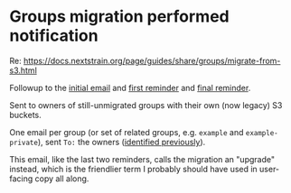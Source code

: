 # Groups migration performed notification

Re: <https://docs.nextstrain.org/page/guides/share/groups/migrate-from-s3.html>

Followup to the [initial email](../../sent/2022-11-07-groups-migration/) and
[first reminder](../../sent/2023-01-10-groups-migration-reminder/) and
[final reminder](../../sent/2023-02-15-groups-migration-reminder-final/).

Sent to owners of still-unmigrated groups with their own (now legacy) S3 buckets.

One email per group (or set of related groups, e.g. `example` and
`example-private`), sent `To:` the owners ([identified
previously](https://github.com/nextstrain/groups-migration/tree/main/owner-identification)).

This email, like the last two reminders, calls the migration an "upgrade"
instead, which is the friendlier term I probably should have used in
user-facing copy all along.
